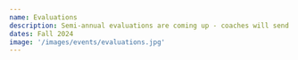 ```yaml
---
name: Evaluations
description: Semi-annual evaluations are coming up - coaches will send progress reports home with your child. Let's see how much you've improved!
dates: Fall 2024
image: '/images/events/evaluations.jpg'
---
```

